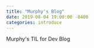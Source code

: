 ```yaml
---
title: "Murphy's Blog"
date: 2019-08-04 19:00:00 -0400
categories: introduce
---
```


Murphy's TIL for Dev Blog

